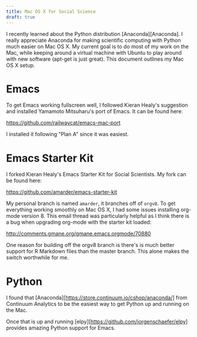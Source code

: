 ```yaml
---
title: Mac OS X for Social Science
draft: true
---
```


I recently learned about the Python distribution
[Anaconda][Anaconda]. I really appreciate Anaconda for making
scientific computing with Python much easier on Mac OS X. My current
goal is to do most of my work on the Mac, while keeping around a
virtual machine with Ubuntu to play around with new software (apt-get
is just great). This document outlines my Mac OS X setup.

# Emacs

To get Emacs working fullscreen well, I followed Kieran Healy's
suggestion and installed Yamamoto Mitsuharu's port of Emacs. It can be
found here:

https://github.com/railwaycat/emacs-mac-port

I installed it following "Plan A" since it was easiest.

# Emacs Starter Kit

I forked Kieran Healy's Emacs Starter Kit for Social Scientists. My
fork can be found here:

https://github.com/amarder/emacs-starter-kit

My personal branch is named `amarder`, it branches off of `orgv8`. To
get everything working smoothly on Mac OS X, I had some issues
installing org-mode version 8. This email thread was particularly
helpful as I think there is a bug when upgrading org-mode with the
starter kit loaded:

http://comments.gmane.org/gmane.emacs.orgmode/70880

One reason for building off the orgv8 branch is there's is much better
support for R Markdown files than the master branch. This alone makes
the switch worthwhile for me.

# Python

I found that [Anaconda][https://store.continuum.io/cshop/anaconda/]
from Continuum Analytics to be the easiest way to get Python up and
running on the Mac.

Once that is up and running
[elpy][https://github.com/jorgenschaefer/elpy] provides amazing Python
support for Emacs.

[Alfred]: http://www.alfredapp.com/
[KeyRemap]: https://pqrs.org/macosx/keyremap4macbook/
[Slate]: https://github.com/jigish/slate
